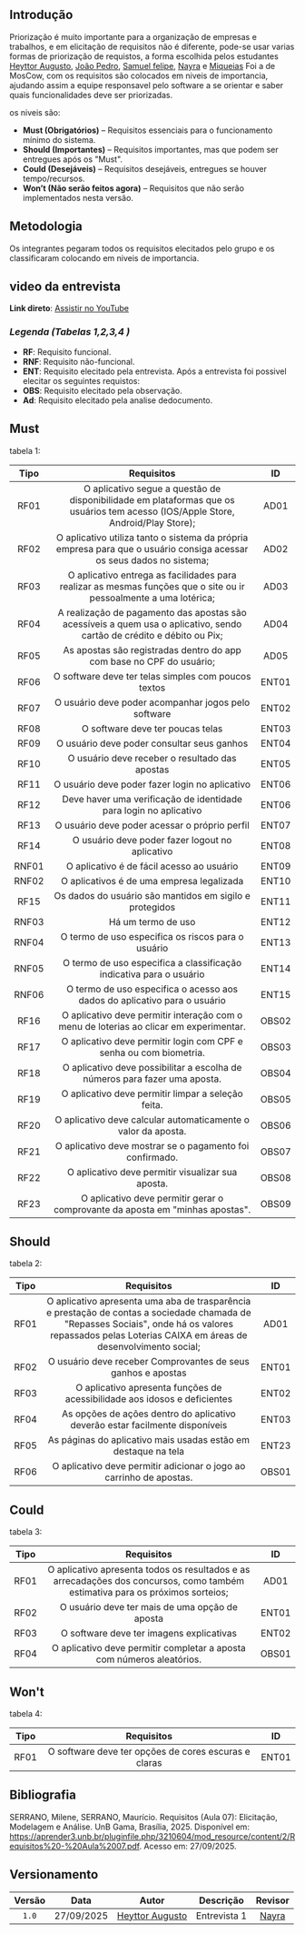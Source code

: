 ## Introdução


Priorização é muito importante para a organização de empresas e trabalhos, e em elicitação de requisitos não é diferente, pode-se usar varias formas de priorização de requistos, a forma escolhida pelos estudantes [Heyttor Augusto](https://github.com/H3ytt0r62), [João Pedro](https://github.com/Jadequilin), [Samuel felipe](https://github.com/TerminaKng05), [Nayra](https://github.com/NayraNery127) e [Miqueias](https://github.com/Kael-web7) Foi a de MosCow, com os requisitos são colocados em niveis de importancia, ajudando assim a equipe responsavel pelo software a se orientar e saber quais funcionalidades deve ser priorizadas.

os niveis são:


- **Must (Obrigatórios)** – Requisitos essenciais para o funcionamento mínimo do sistema.
- **Should (Importantes)** – Requisitos importantes, mas que podem ser entregues após os "Must".
- **Could (Desejáveis)** – Requisitos desejáveis, entregues se houver tempo/recursos.
- **Won’t (Não serão feitos agora)** – Requisitos que não serão implementados nesta versão.



## Metodologia 

Os integrantes pegaram todos os requisitos elecitados pelo grupo e os classificaram colocando em niveis de importancia.


## video da entrevista

**Link direto**: [Assistir no YouTube](https://youtu.be/aslr1CrP2u4)

### *Legenda (Tabelas 1,2,3,4 )*
- **RF**: Requisito funcional.
- **RNF**: Requisito não-funcional.
- **ENT**: Requisito elecitado pela entrevista.
Após a entrevista foi possivel elecitar os seguintes requistos:
- **OBS**: Requisito elecitado pela observação.
- **Ad**: Requisito elecitado pela analise dedocumento.


## Must

tabela 1: 

| Tipo | Requisitos | ID |
|:----:| :-------------: |:--:|
| RF01 | O aplicativo segue a questão de disponibilidade em plataformas que os usuários tem acesso (IOS/Apple Store, Android/Play Store); | AD01|
| RF02 | O aplicativo utiliza tanto o sistema da própria empresa para que o usuário consiga acessar os seus dados no sistema; | AD02|
| RF03 | O aplicativo entrega as facilidades para realizar as mesmas funções que o site ou ir pessoalmente a uma lotérica; | AD03|
| RF04 | A realização de pagamento das apostas são acessíveis a quem usa o aplicativo, sendo cartão de crédito e débito ou Pix; | AD04|
| RF05 | As apostas são registradas dentro do app com base no CPF do usuário; | AD05|
|RF06 | O software deve ter telas simples com poucos textos| ENT01|
|RF07 | O usuário deve poder acompanhar jogos pelo software| ENT02|
|RF08 | O software deve ter poucas telas| ENT03|
|RF09 | O usuário deve poder consultar seus ganhos| ENT04|
|RF10 | O usuário deve receber o resultado das apostas| ENT05|
|RF11 | O usuário deve poder fazer login no aplicativo | ENT06|
|RF12 | Deve haver uma verificação de identidade para login no aplicativo |ENT06|
|RF13 | O usuário deve poder acessar o próprio perfil |ENT07|
|RF14| O usuário deve poder fazer logout no aplicativo| ENT08|
|RNF01 | O aplicativo é de fácil acesso ao usuário| ENT09|
|RNF02| O aplicativos é de uma empresa legalizada| ENT10|
|RF15 | Os dados do usuário são mantidos em sigilo e protegidos| ENT11|
|RNF03 | Há um termo de uso| ENT12|
|RNF04| O termo de uso especifica os riscos para o usuário| ENT13|
|RNF05 | O termo de uso especifica a classificação indicativa para o usuário| ENT14|
|RNF06 | O termo de uso especifica o acesso aos dados do aplicativo para o usuário| ENT15|
| RF16  | O aplicativo deve permitir interação com o menu de loterias ao clicar em experimentar. | OBS02 |
| RF17  | O aplicativo deve permitir login com CPF e senha ou com biometria.             | OBS03 |
| RF18  | O aplicativo deve possibilitar a escolha de números para fazer uma aposta.    | OBS04 |
| RF19  | O aplicativo deve permitir limpar a seleção feita.                            | OBS05 |
| RF20  | O aplicativo deve calcular automaticamente o valor da aposta.                 | OBS06 |
| RF21  | O aplicativo deve mostrar se o pagamento foi confirmado.                      | OBS07 |
| RF22  | O aplicativo deve permitir visualizar sua aposta.                             | OBS08 |
| RF23  | O aplicativo deve permitir gerar o comprovante da aposta em "minhas apostas".                                                                               | OBS09 |


## Should

tabela 2:

| Tipo | Requisitos | ID |
|:----:| :-------------: |:--:|
| RF01 | O aplicativo apresenta uma aba de trasparência e prestação de contas a sociedade chamada de "Repasses Sociais", onde há os valores repassados pelas Loterias CAIXA em áreas de desenvolvimento social; | AD01|
|RF02 | O usuário deve receber Comprovantes de seus ganhos e apostas| ENT01|
|RF03 | O aplicativo apresenta funções de acessibilidade aos idosos e deficientes| ENT02|
|RF04 | As opções de ações dentro do aplicativo deverão estar facilmente disponíveis| ENT03|
|RF05 | As páginas do aplicativo mais usadas estão em destaque na tela| ENT23|
| RF06  | O aplicativo deve permitir adicionar o jogo ao carrinho de apostas.           | OBS01 |



## Could 

tabela 3:

| Tipo | Requisitos | ID |
|:----:| :-------------: |:--:|
| RF01 | O aplicativo apresenta todos os resultados e as arrecadações dos concursos, como também estimativa para os próximos sorteios; | AD01|
|RF02 | O usuário deve ter mais de uma opção de aposta| ENT01|
|RF03 | O software deve ter imagens explicativas| ENT02|
| RF04  | O aplicativo deve permitir completar a aposta com números aleatórios.         | OBS01 |




## Won't

tabela 4:

| Tipo | Requisitos | ID |
|:----:| :-------------: |:--:|
|RF01 | O software deve ter opções de cores escuras e claras| ENT01|

## Bibliografia 

SERRANO, Milene, SERRANO, Maurício. Requisitos (Aula 07): Elicitação, Modelagem e Análise. UnB Gama, Brasília, 2025. Disponível em: <https://aprender3.unb.br/pluginfile.php/3210604/mod_resource/content/2/Requisitos%20-%20Aula%2007.pdf>. Acesso em: 27/09/2025.

## Versionamento 

| Versão | Data       | Autor               | Descrição                                    | Revisor |
|:--------:|:------------:|:---------------------:|:----------------------------------------------:|:---------:|
| ``1.0``    | 27/09/2025 | [Heyttor Augusto](https://github.com/H3ytt0r62)     | Entrevista 1 | [Nayra](https://github.com/NayraNery127) |

